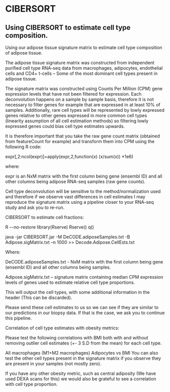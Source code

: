# CIBERSORT
## Using CIBERSORT to estimate cell type composition.

Using our adipose tissue signature matrix to estimate cell type composition of adipose tissue.

The adipose tissue signature matrix was constructed from independent purified cell type RNA-seq data from macrophages, adipocytes, endothelial cells and CD4+ t-cells – Some of the most dominant cell types present in adipose tissue.

The signature matrix was constructed using Counts Per Million (CPM) gene expression levels that have not been filtered for expression. Each deconvolution happens on a sample by sample basis, therefore it is not necessary to filter genes for example that are expressed in at least 10% of samples. Additionally, rare cell types will be represented by lowly expressed genes relative to other genes expressed in more common cell types (linearity assumption of all cell estimation methods) so filtering lowly expressed genes could bias cell type estimates upwards.

It is therefore important that you take the raw gene count matrix (obtained from featureCount for example) and transform them into CPM using the following R code:

expr[,2:ncol(expr)]=apply(expr,2,function(x) (x/sum(x)) *1e6)

where: 

expr is an NxM matrix with the first column being gene (ensembl ID) and all other columns being adipose RNA-seq samples (raw gene counts).

Cell type deconvolution will be sensitive to the method/normalization used and therefore if we observe vast differences in cell estimates I may reproduce the signature matrix using a pipeline closer to your RNA-seq study and ask you to re-run.

 
CIBERSORT to estimate cell fractions:
 
R –-no-restore
library(Rserve)
Rserve()
q()

java -jar CIBERSORT.jar -M DeCODE.adiposeSamples.txt -B Adipose.sigMatrix.txt –n 1000 >> Decode.Adipose.CellEsts.txt


Where:	

 DeCODE.adiposeSamples.txt - NxM matrix with the first column being gene (ensembl ID) and all other columns being samples.

Adipose.sigMatrix.txt – signature matrix containing median CPM expression levels of genes used to estimate relative cell type proportions.

This will output the cell types, with some additional information in the header (This can be discarded).

Please send these cell estimates to us so we can see if they are similar to our predictions in our biopsy data. If that is the case, we ask you to continue this pipeline.


 
Correlation of cell type estimates with obesity metrics:

Please test the following correlations with BMI both with and without removing outlier cell estimates (+- 3 S.D from the mean) for each cell type.

All macrophages (M1+M2 macrophages) 
Adipocytes vs BMI
You can also test the other cell types present in the signature matrix if you observe they are present in your samples (not mostly zero).

If you have any other obesity metric, such as central adiposity (We have used DEXA scans for this) we would also be grateful to see a correlation with cell type proportion.

